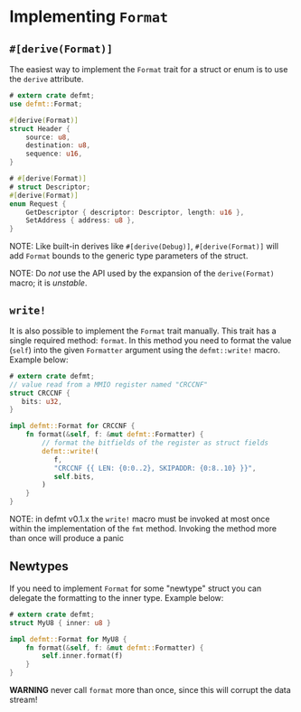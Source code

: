 # Implementing `Format`

## `#[derive(Format)]`

The easiest way to implement the `Format` trait for a struct or enum is to use the `derive` attribute.

``` rust
# extern crate defmt;
use defmt::Format;

#[derive(Format)]
struct Header {
    source: u8,
    destination: u8,
    sequence: u16,
}

# #[derive(Format)]
# struct Descriptor;
#[derive(Format)]
enum Request {
    GetDescriptor { descriptor: Descriptor, length: u16 },
    SetAddress { address: u8 },
}
```

NOTE: Like built-in derives like `#[derive(Debug)]`, `#[derive(Format)]` will add `Format` bounds to the generic type parameters of the struct.

NOTE: Do *not* use the API used by the expansion of the `derive(Format)` macro; it is *unstable*.

## `write!`

It is also possible to implement the `Format` trait manually.
This trait has a single required method: `format`.
In this method you need to format the value (`self`) into the given `Formatter` argument using the `defmt::write!` macro.
Example below:

``` rust
# extern crate defmt;
// value read from a MMIO register named "CRCCNF"
struct CRCCNF {
   bits: u32,
}

impl defmt::Format for CRCCNF {
    fn format(&self, f: &mut defmt::Formatter) {
        // format the bitfields of the register as struct fields
        defmt::write!(
           f,
           "CRCCNF {{ LEN: {0:0..2}, SKIPADDR: {0:8..10} }}",
           self.bits,
        )
    }
}
```

NOTE: in defmt v0.1.x the `write!` macro must be invoked at most once within the implementation of the `fmt` method. Invoking the method more than once will produce a panic

## Newtypes

If you need to implement `Format` for some "newtype" struct you can delegate the formatting to the inner type.
Example below:

``` rust
# extern crate defmt;
struct MyU8 { inner: u8 }

impl defmt::Format for MyU8 {
    fn format(&self, f: &mut defmt::Formatter) {
        self.inner.format(f)
    }
}
```

**WARNING** never call `format` more than once, since this will corrupt the data stream!

